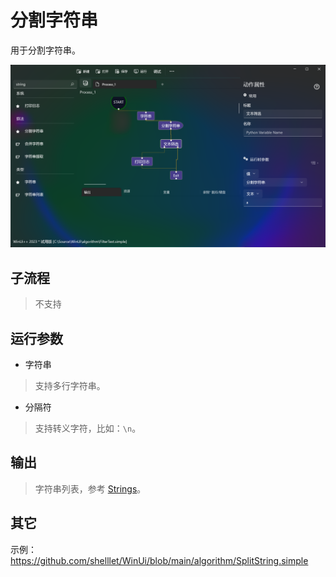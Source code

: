 # 分割字符串 
用于分割字符串。

![SplitString](./images/02.png ':size=90%')

## 子流程

> 不支持

## 运行参数

* 字符串
> 支持多行字符串。

* 分隔符
> 支持转义字符，比如：`\n`。

## 输出

> 字符串列表，参考 [Strings](./types/String.md)。


## 其它

示例：https://github.com/shelllet/WinUi/blob/main/algorithm/SplitString.simple
